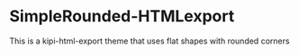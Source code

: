 SimpleRounded-HTMLexport
========================

This is a kipi-html-export theme that uses flat shapes with rounded corners